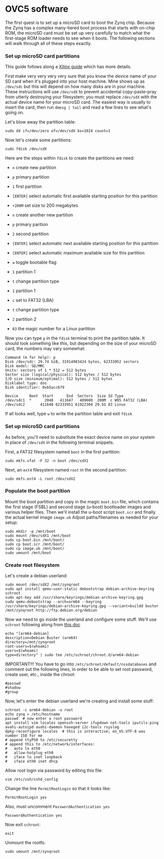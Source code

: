 # OVC5 software

The first quest is to set up a microSD card to boot the Zynq chip.
Because the Zynq has a complex many-tiered boot process that starts with on-chip ROM, the microSD card must be set up very carefully to match what the first-stage ROM loader needs to see when it boots.
The following sections will walk through all of these steps exactly.

### Set up microSD card partitions

This guide follows along a [Xilinx guide](https://xilinx-wiki.atlassian.net/wiki/spaces/A/pages/18841655/Prepare+Boot+Medium) which has more details.

First make very very very very sure that you know the device name of your SD card when it's plugged into your host machine.
Mine shows up as `/dev/sdc` but this will depend on how many disks are in your machine.
These instructions will use `/dev/sdX` to prevent accidental copy-paste-pray from utterly destroying your filesystem; you must replace `/dev/sdX` with the actual device name for your microSD card.
The easiest way is usually to insert the card, then run `dmesg | tail` and read a few lines to see what's going on.

Let's blow away the partition table:

```
sudo dd if=/dev/zero of=/dev/sdX bs=1024 count=1
```

Now let's create some partitions:
```
sudo fdisk /dev/sdX
```

Here are the steps within `fdisk` to create the partitions we need:
* `n` create new partition
* `p` primary partition
* `1` first partition
* `[ENTER]` select automatic first available starting position for this partition
* `+200M` set size to 200 megabytes

* `n` create another new partition
* `p` primary parition
* `2` second partition
* `[ENTER]` select automatic next available starting position for this partition
* `[ENTER]` select automatic maximum available size for this partition

* `a` toggle bootable flag
* `1` partition 1

* `t` change partition type
* `1` partition 1
* `c` set to FAT32 (LBA)

* `t` change partition type
* `2` partition 2
* `83` the magic number for a Linux partition

Now you can type `p` in the `fdisk` terminal to print the partition table.
It should look something like this, but depending on the size of your microSD card, the numbers may vary somewhat:
```
Command (m for help): p
Disk /dev/sdc: 29.74 GiB, 31914983424 bytes, 62333952 sectors
Disk model: SD/MMC
Units: sectors of 1 * 512 = 512 bytes
Sector size (logical/physical): 512 bytes / 512 bytes
I/O size (minimum/optimal): 512 bytes / 512 bytes
Disklabel type: dos
Disk identifier: 0xb5acc679

Device     Boot  Start      End  Sectors  Size Id Type
/dev/sdc1  *      2048   411647   409600  200M  c W95 FAT32 (LBA)
/dev/sdc2       411648 62333951 61922304 29.5G 83 Linux
```

If all looks well, type `w` to write the partition table and exit `fdisk`

### Set up microSD card partitions

As before, you'll need to substitute the exact device name on your system in place of `/dev/sdX` in the following terminal snippets.

First, a FAT32 filesystem named `boot` in the first partition:
```
sudo mkfs.vfat -F 32 -n boot /dev/sdX1
```

Next, an `ext4` filesystem named `root` in the second partition:
```
sudo mkfs.ext4 -L root /dev/sdX2
```

### Populate the boot partition
Mount the boot partition and copy in the magic `boot.bin` file, which contains the first stage (FSBL) and second stage (u-boot) bootloader images and various helper files.
Then we'll install the u-boot script `boot.scr` and finally the actual kernel image `image.ub`
Adjust paths/filenames as needed for your setup:
```
sudo mkdir -p /mnt/boot
sudo mount /dev/sdX1 /mnt/boot
sudo cp boot.bin /mnt/boot/
sudo cp boot.scr /mnt/boot/
sudo cp image.ub /mnt/boot/
sudo umount /mnt/boot
```

### Create root filesystem
Let's create a debian userland:
```
sudo mount /dev/sdX2 /mnt/zynqroot
sudo apt install qemu-user-static debootstrap debian-archive-keyring schroot
sudo apt-key add /usr/share/keyrings/debian-archive-keyring.gpg
sudo qemu-debootstrap --arch=arm64 --keyring /usr/share/keyrings/debian-archive-keyring.gpg --variant=buildd buster /mnt/zynqroot http://ftp.debian.org/debian
```

Now we need to go inside the userland and configure some stuff.
We'll use `schroot` following along from [this doc](http://logan.tw/posts/2017/01/21/introduction-to-qemu-debootstrap/)
```
echo "[arm64-debian]
description=Debian Buster (arm64)
directory=/mnt/zynqroot
root-users=$(whoami)
users=$(whoami)
type=directory" | sudo tee /etc/schroot/chroot.d/arm64-debian
```
IMPORTANT!!! You have to go into `/etc/schroot/default/nssdatabases` and comment out the following lines, in order to be able to set root password, create user, etc., inside the chroot:
```
#passwd
#shadow
#group
```

Now, let's enter the debian userland we're creating and install some stuff:
```
schroot -c arm64-debian -u root
echo zynq > /etc/hostname
passwd  # now enter a root password
apt install vim locales openssh-server ifupdown net-tools iputils-ping avahi-autoipd avahi-daemon haveged i2c-tools rsyslog
dpkg-reconfigure locales  # this is interactive; en_US.UTF-8 was number 158 for me
# append ttyPS0 to /etc/securetty
# append this to /etc/network/interfaces:
#   auto lo eth0
#   allow-hotplug eth0
#   iface lo inet loopback
#   iface eth0 inet dhcp
```

Allow root login via password by editing this file:
```
vim /etc/ssh/sshd_config
```
Change the line `PermitRootLogin` so that it looks like:
```
PermitRootLogin yes
```
Also, must uncomment `PasswordAuthentication yes`
```
PasswordAuthentication yes
```

Now exit `schroot`:
```
exit
```

Unmount the rootfs:
```
sudo umount /mnt/zynqroot
```
